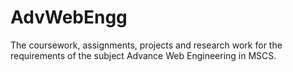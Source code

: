 # AdvWebEngg
The coursework, assignments, projects and research work for the requirements of the subject Advance Web Engineering in MSCS.
